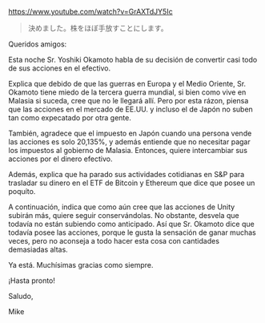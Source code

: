 https://www.youtube.com/watch?v=GrAXTdJY5Ic

> 決めました。株をほぼ手放すことにします。

Queridos amigos:

Esta noche Sr. Yoshiki Okamoto habla de su decisión de convertir casi todo de sus acciones en el efectivo.

Explica que debido de que las guerras en Europa y el Medio Oriente, Sr. Okamoto tiene miedo de la tercera guerra mundial, si bien como vive en Malasia si suceda, cree que no le llegará  allí. Pero por esta rázon, piensa que las acciones en el mercado de EE.UU. y incluso el de Japón no suben tan como expecatado por otra gente.

También, agradece que el impuesto en Japón cuando una persona vende las acciones es solo 20,135%, y además entiende que no necesitar pagar los impuestos al gobierno de Malasia. Entonces, quiere intercambiar sus acciones por el dinero efectivo.

Además, explica que ha parado sus actividades cotidianas en S&P para trasladar su dinero en el ETF de Bitcoin y Ethereum que dice que posee un poquíto.

A continuación, indica que como aún cree que las acciones de Unity subirán más, quiere seguir conservándolas. No obstante, desvela que todavía no están subiendo como anticipado. Así que Sr. Okamoto dice que todavía posee las acciones, porque le gusta la sensación de ganar muchas veces, pero no aconseja a todo hacer esta cosa con cantidades demasiadas altas.

Ya está. Muchísimas gracias como siempre.

¡Hasta pronto!

Saludo,

Mike
